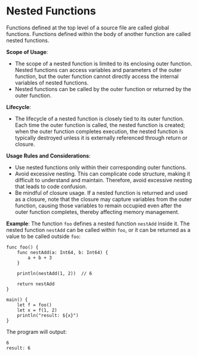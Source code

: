 # Nested Functions

Functions defined at the top level of a source file are called global functions. Functions defined within the body of another function are called nested functions.

**Scope of Usage**:

- The scope of a nested function is limited to its enclosing outer function. Nested functions can access variables and parameters of the outer function, but the outer function cannot directly access the internal variables of nested functions.
- Nested functions can be called by the outer function or returned by the outer function.

**Lifecycle**:

- The lifecycle of a nested function is closely tied to its outer function. Each time the outer function is called, the nested function is created; when the outer function completes execution, the nested function is typically destroyed unless it is externally referenced through return or closure.

**Usage Rules and Considerations**:

- Use nested functions only within their corresponding outer functions.
- Avoid excessive nesting. This can complicate code structure, making it difficult to understand and maintain. Therefore, avoid excessive nesting that leads to code confusion.
- Be mindful of closure usage. If a nested function is returned and used as a closure, note that the closure may capture variables from the outer function, causing those variables to remain occupied even after the outer function completes, thereby affecting memory management.

**Example**: The function `foo` defines a nested function `nestAdd` inside it. The nested function `nestAdd` can be called within `foo`, or it can be returned as a value to be called outside `foo`:

<!-- verify -->

```cangjie
func foo() {
    func nestAdd(a: Int64, b: Int64) {
        a + b + 3
    }

    println(nestAdd(1, 2))  // 6

    return nestAdd
}

main() {
    let f = foo()
    let x = f(1, 2)
    println("result: ${x}")
}
```

The program will output:

```text
6
result: 6
```